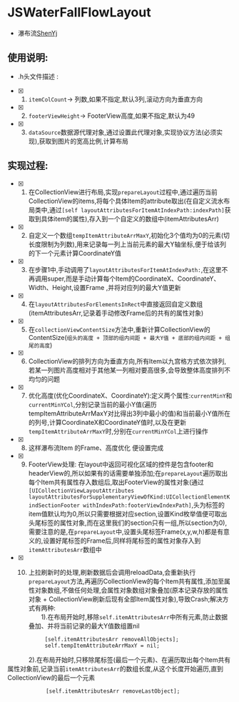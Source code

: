 # JSWaterFallFlowLayout

- 瀑布流[ShenYj](https://github.com/ShenYj)

## 使用说明:<br>

- .h头文件描述 :<br>
- [x] 1. `itemColCount`-> 列数,如果不指定,默认3列,滚动方向为垂直方向 <br>
- [x] 2. `footerViewHeight`-> FooterView高度,如果不指定,默认为49  <br>
- [x] 3. `dataSource`数据源代理对象,通过设置此代理对象,实现协议方法(必须实现),获取到图片的宽高比例,计算布局 <br>

## 实现过程: <br>
- [x]  1. 在CollectionView进行布局,实现`prepareLayout`过程中,通过遍历当前CollectionView的items,将每个具体Item的attribute取出(在自定义流水布局类中,通过`[self layoutAttributesForItemAtIndexPath:indexPath]`获取到具体item的属性),存入到一个自定义的数组中(itemAttributesArr) <br>
- [x] 2. 自定义一个数组`tempItemAttributeArrMaxY`,初始化3个值均为0的元素(切长度限制为列数),用来记录每一列上当前元素的最大Y轴坐标,便于给该列的下一个元素计算CoordinateY值 <br>
- [x] 3. 在步骤1中,手动调用了`layoutAttributesForItemAtIndexPath:`,在这里不再调用super,而是手动计算每个Item的CoordinateX、CoordinateY、Width、Height,设置Frame ,并将对应列的最大Y值更新 <br>
- [x] 4. 在`layoutAttributesForElementsInRect`中直接返回自定义数组(itemAttributesArr,记录着手动修改Frame后的共有的属性对象)
- [x] 5. 在`collectionViewContentSize`方法中,重新计算CollectionView的ContentSize(`组头的高度 + 顶部的组内间距 + 最大Y值 + 底部的组内间距 + 组尾的高度`) <br>
- [x] 6. CollectionView的排列方向为垂直方向,所有Item以九宫格方式依次排列,若某一列图片高度相对于其他某一列相对要高很多,会导致整体高度排列不均匀的问题 <br>
- [x] 7. 优化高度(优化CoordinateX、CoordinateY):定义两个属性:`currentMinY`和`currentMinYCol`,分别记录当前的最小Y值(遍历tempItemAttributeArrMaxY对比得出3列中最小的值)和当前最小Y值所在的列号,计算CoordinateX和CoordinateY值时,以及在更新`tempItemAttributeArrMaxY`时,分别在`currentMinYCol`上进行操作 <br>
- [x] 8. 这样瀑布流Item 的Frame、高度优化 便设置完成 <br>
- [x] 9. FooterView处理: 在layout中返回可视化区域的控件是包含footer和headerView的,所以如果有的话需要单独添加;在`prepareLayout`遍历取出每个Item共有属性存入数组后,取出FooterView的属性对象(通过`[UICollectionViewLayoutAttributes layoutAttributesForSupplementaryViewOfKind:UICollectionElementKindSectionFooter withIndexPath:footerViewIndexPath]`,头为标签的item值默认均为0,所以只需要根据对应section,设置Kind枚举值便可取出头尾标签的属性对象,而在这里我们的section只有一组,所以section为0),需要注意的是,在`prepareLayout`中,设置头尾标签Frame(x,y,w,h)都是有意义的,设置好尾标签的Frame后,同样将尾标签的属性对象存入到`itemAttributesArr`数组中  <br>
- [x]  10. 上拉刷新时的处理,刷新数据后会调用reloadData,会重新执行`prepareLayout`方法,再遍历CollectionView的每个Item共有属性,添加至属性对象数组,不做任何处理,会属性对象数组对象叠加(原本记录存放的属性对象 + CollectionView刷新后现有全部Item属性对象),导致Crash;解决方式有两种:<br>
        1).在布局开始时,移除`self.itemAttributesArr`中所有元素,防止数据叠加、并将当前记录的最大Y值数组置nil 
        
                [self.itemAttributesArr removeAllObjects];
                self.tempItemAttributeArrMaxY = nil;
         
     2).在布局开始时,只移除尾标签(最后一个元素)、在遍历取出每个Item共有属性对象前,记录当前`itemAttributesArr`的数组长度,从这个长度开始遍历,直到CollectionView的最后一个元素 
        
                [self.itemAttributesArr removeLastObject];


